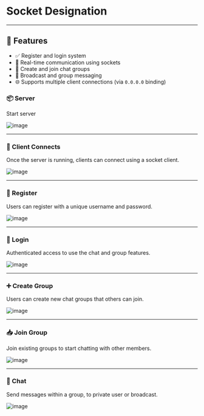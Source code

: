 # Socket Designation

---

## 🚀 Features

- ✅ Register and login system  
- 📡 Real-time communication using sockets  
- 👥 Create and join chat groups  
- 💬 Broadcast and group messaging  
- 🌐 Supports multiple client connections (via `0.0.0.0` binding)

  
### 📦 Server

Start server

![image](https://github.com/user-attachments/assets/ab10258f-5fe9-4735-9563-5c6f8b0e830b)

---

### 🔌 Client Connects

Once the server is running, clients can connect using a socket client.

![image](https://github.com/user-attachments/assets/00019641-0fbf-4b7b-884c-91b27e3e4d91)

---

### 📝 Register

Users can register with a unique username and password.

![image](https://github.com/user-attachments/assets/d5bcf8ae-4e56-44ec-91f8-222cfc07bdaa)

---

### 🔐 Login

Authenticated access to use the chat and group features.

![image](https://github.com/user-attachments/assets/b056ecdb-e6e4-4a76-b221-4ff12f4ef14f)

---

### ➕ Create Group

Users can create new chat groups that others can join.

![image](https://github.com/user-attachments/assets/fbcef1dc-c70f-4576-8840-dc860208a523)

---

### 📥 Join Group

Join existing groups to start chatting with other members.

![image](https://github.com/user-attachments/assets/d78c32d1-aa9d-41c0-8940-02e26ecbfacd)

---

### 💬 Chat

Send messages within a group, to private user or broadcast.

![image](https://github.com/user-attachments/assets/de464e3e-bf2e-4501-afcd-c49d4c258463)







